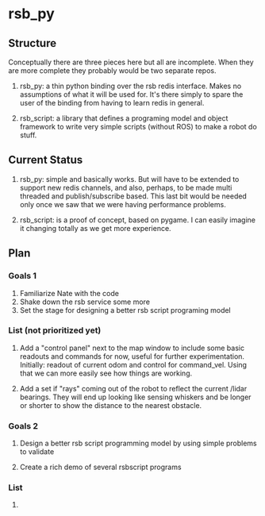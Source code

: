 # rsb_py

## Structure

Conceptually there are three pieces here but all are incomplete. When they are more complete they probably would be two separate repos.

1. rsb_py: a thin python binding over the rsb redis interface. Makes no assumptions of what it will be used for. It's there simply to spare the user of the binding from having to learn redis in general.

1. rsb_script: a library that defines a programing model and object framework to write very simple scripts (without ROS) to make a robot do stuff.

## Current Status

1. rsb_py: simple and basically works. But will have to be extended to support new redis channels, and also, perhaps, to be made multi threaded and publish/subscribe based. This last bit would be needed only once we saw that we were having performance problems.

1. rsb_script: is a proof of concept, based on pygame. I can easily imagine it changing totally as we get more experience.

## Plan

### Goals 1

1. Familiarize Nate with the code
1. Shake down the rsb service some more
1. Set the stage for designing a better rsb script programing model

### List (not prioritized yet)

1. Add a "control panel" next to the map window to include some basic readouts and commands for now, useful for further experimentation. Initially: readout of current odom and control for command_vel. Using that we can more easily see how things are working.

1. Add a set if "rays" coming out of the robot to reflect the current /lidar bearings. They will end up looking like sensing whiskers and be longer or shorter to show the distance to the nearest obstacle.

### Goals 2

1. Design a better rsb script programming model by using simple problems to validate

1. Create a rich demo of several rsbscript programs

### List

1. 
